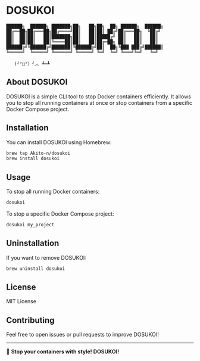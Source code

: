 # DOSUKOI

```
██████╗  ██████╗ ███████╗██╗   ██╗██╗  ██╗ ██████╗  ██████╗
██╔══██╗██╔═══██╗██╔════╝██║   ██║██║ ██╔╝██╔═══██╗  ╚██╔╝
██║  ██║██║   ██║███████╗██║   ██║█████╔╝ ██║   ██║   ██║  
██║  ██║██║   ██║╚════██║██║   ██║██╔═██╗ ██║   ██║   ██║  
██████╔╝╚██████╔╝███████║╚██████╔╝██║  ██╗╚███ ███╔╝██████║  
╚═════╝  ╚═════╝ ╚══════╝ ╚═════╝ ╚═╝  ╚═╝ ╚═══╝╚═╝   ╚═╝  

   (╯°□°）╯︵ ┻━┻  
```

## About DOSUKOI
DOSUKOI is a simple CLI tool to stop Docker containers efficiently. It allows you to stop all running containers at once or stop containers from a specific Docker Compose project.

## Installation
You can install DOSUKOI using Homebrew:

```sh
brew tap Akito-n/dosukoi
brew install dosukoi
```

## Usage
To stop all running Docker containers:
```sh
dosukoi
```

To stop a specific Docker Compose project:
```sh
dosukoi my_project
```

## Uninstallation
If you want to remove DOSUKOI:
```sh
brew uninstall dosukoi
```

## License
MIT License

## Contributing
Feel free to open issues or pull requests to improve DOSUKOI!

---

🚀 **Stop your containers with style! DOSUKOI!**

